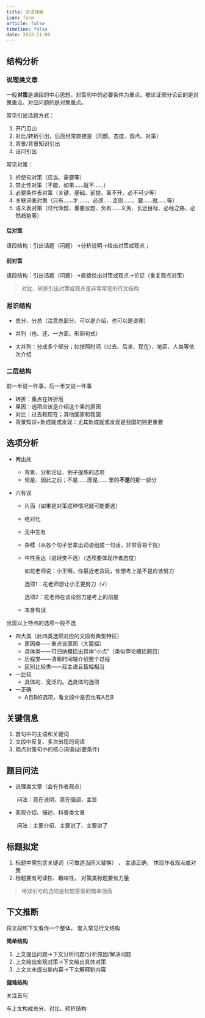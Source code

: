 ```yaml
---
title: 言语理解
icon: form
article: false
timeline: false
date: 2023-11-08
---
```


## 结构分析

### 说理类文章

一般**对策**是语段的中心思想，对策句中的必要条件为重点、被论证部分论证的是对策重点、对应问题的是对策重点。

常见引出话题方式：

1. 开门见山
2. 对比/转折引出，后面经常直接是（问题、态度、观点、对策）
4. 背景/背景知识引出
5. 设问引出

常见对策：

1. 祈使句对策（应当、需要等）
2. 禁止性对策（不能、如果……就不……）
3. 必要条件表对策（关键、基础、前提、离不开、必不可少等）
4. 关联词表对策（只有……才……、必须……否则……、要……就……等）
5. 语义表对策（时代命题、重要议题、负有……义务、长远目标、必经之路、必然趋势等）

#### 后对策

语段结构：引出话题（问题）→分析说明→给出对策或观点； 

#### 前对策

语段结构：引出话题（问题）→直接给出对策或观点→论证（重复观点对策）

> 对比、转折引出对策或观点是非常常见的行文结构

### 易识结构

* 总分、分总（注意总部分。可以是介绍，也可以是说理）

* 并列（也、还、一方面、形同句式）

* 大并列：分成多个部分；如按照时间（过去、后来、现在）、地区、人类等依次介绍

### 二层结构

前一半说一件事，后一半又说一件事

* 转折：重点在转折后
* 果因：选项应该是介绍这个果的原因
* 对比：过去和现在；其他国家和我国
* 背景知识+新成就或发现：尤其新成就或发现是我国的则更重要

## 选项分析

* 两出处

  * 背景、分析论证、例子提炼的选项
  * 但是、因此之前；不是……而是…… 里的**不是**的那一部分

* 六有误

  * 片面（如果是对策这种情况就可能要选）

  * 绝对化

  * 无中生有

  * 杂糅（从各个句子里拿出词语组成一句话，非常容易干扰）

  * 中性表达（说理类不选）（选项要体现作者态度）

    如花老师说：小王啊，你最近老贪玩，你想考上是不是应该努力

    选项1：花老师想让小王更努力（√）

    选项2：花老师在谈论努力是考上的前提

  * 本身有误

出现以上特点的选项一般不选

* 四大类（此四类选项对应的文段有典型特征）
  * 原因类——重点谈原因（大篇幅）
  * 具体类——可归纳概括出具体“小点”（类似申论概括题目）
  * 历程类——清晰时间轴介绍整个过程
  * 区别比较类——双主语且篇幅相当
* 一比较
  * 具体的、宽泛的。选具体的选项
* 一正确
  * A且B的选项，看文段中是否也有A且B

## 关键信息

1. 首句中的主语和关键词
2. 文段中反复、多次出现的词语
3. 观点对策句中的核心词语(必要条件)

## 题目问法

* 说理类文章（会有作者观点）

  ​	问法：意在说明、意在强调、主旨

* 客观介绍、描述、科普类文章

  ​	问法：主要介绍、主要说了、主要讲了

## 标题拟定

1. 标题中需包含关键词（可做适当同义替换） 、 主语正确、 体现作者观点或对策  
2. 标题要有可读性、趣味性， 对策类标题要有力量  

> 带双引号的选项是标题答案的概率很高

## 下文推断

将文段和下文看作一个整体， 套入常见行文结构

**简单结构**

1. 上文提出问题→下文分析问题/分析原因/解决问题  
2. 上文给出宏观对策→下文给出具体对策  
3. 上文文末提出新内容→下文解释新内容  

**偏难结构** 

关注首句

与上文构成总分、对比、转折结构

